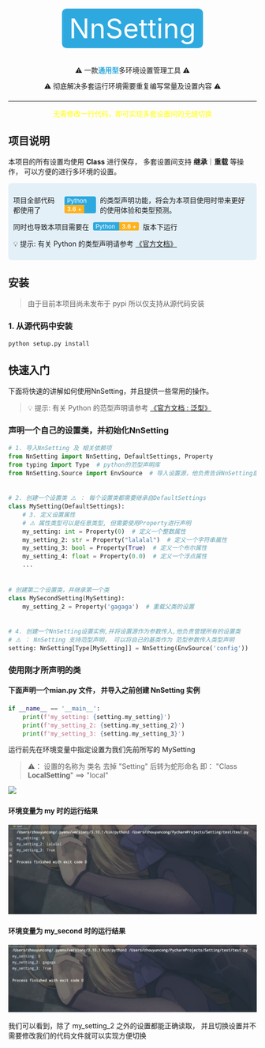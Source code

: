 <div align="center" style="width: 100%;flex-direction: column;align-items: center;display: flex; justify-content: center;margin-top: 50px">
    <p style="font-size: 55px;margin-bottom: 3px;line-height: 50px; color:white;background: #2ea9df;padding: 15px;border-radius: 7pt ">NnSetting</p>
    <p style="line-height: 4px;margin-top: 40px">⚠️  一款<b style="color: #2ea9df">通用型</b>多环境设置管理工具  ⚠️</p>
    <p style="line-height: 4px">⚠️ 彻底解决多套运行环境需要重复编写常量及设置内容  ⚠️</p>
</div>

<HR >
<p style="text-align: center;color: yellow">无需修改一行代码，即可实现多套设置间的无缝切换</p>

## 项目说明

本项目的所有设置均使用 **Class** 进行保存， 多套设置间支持 **继承**｜**重载** 等操作， 可以方便的进行多环境的设置。



<div style="background: rgba(125,185,222,0.2); padding: 10px;border-radius: 5pt">
<p style="display: flex;align-items: center">
项目全部代码都使用了
<span style="display: inline-block;border-radius: 3pt;overflow: hidden;background: #2ea9df;font-size: 12px;color: white;margin:0 8px">
        <span style="display: inline-block;background: #2ea9df;padding: 1px 5px">Python</span>
        <span style="display: inline-block;background: #ffb11b;padding: 1px 5px;font-weight: 600">3.6 +</span>
</span>
的类型声明功能，将会为本项目使用时带来更好的使用体验和类型预测。
</p>

<p style="display: flex;align-items: center">
同时也导致本项目需要在
<span style="display: inline-block;border-radius: 3pt;overflow: hidden;background: #2ea9df;font-size: 12px;color: white;margin:0 8px">
        <span style="display: inline-block;background: #2ea9df;padding: 1px 5px">Python</span>
        <span style="display: inline-block;background: #ffb11b;padding: 1px 5px;font-weight: 600">3.6 +</span>
</span>
版本下运行
</p>

💡 提示: 有关 Python 的类型声明请参考 <a href="https://docs.python.org/zh-cn/3/library/typing.html">《官方文档》</a>
</div>

## 安装
> 由于目前本项目尚未发布于 pypi 所以仅支持从源代码安装 
### 1. 从源代码中安装

```bash
python setup.py install
```

## 快速入门

下面将快速的讲解如何使用NnSetting，并且提供一些常用的操作。
> 💡 提示: 有关 Python 的范型声明请参考 <a href="https://docs.python.org/zh-cn/3/library/typing.html#generics">《官方文档 : 泛型》</a>

### 声明一个自己的设置类，并初始化NnSetting

```python
# 1. 导入NnSetting 及 相关依赖项
from NnSetting import NnSetting, DefaultSettings, Property
from typing import Type  # python的范型声明库
from NnSetting.Source import EnvSource  # 导入设置源，他负责告诉NnSetting启用那个设置


# 2. 创建一个设置类 ⚠️ ： 每个设置类都需要继承自DefaultSettings
class MySetting(DefaultSettings):
    # 3. 定义设置属性
    # ⚠️ 属性类型可以是任意类型, 但需要使用Property进行声明
    my_setting: int = Property(0)  # 定义一个整数属性
    my_setting_2: str = Property("lalalal")  # 定义一个字符串属性
    my_setting_3: bool = Property(True)  # 定义一个布尔属性
    my_setting_4: float = Property(0.0)  # 定义一个浮点属性
    ...


# 创建第二个设置类，并继承第一个类
class MySecondSetting(MySetting):
    my_setting_2 = Property('gagaga')  # 重载父类的设置


# 4. 创建一个NnSetting设置实例,并将设置源作为参数传入,他负责管理所有的设置类
# ⚠️ ： NnSetting 支持范型声明， 可以将自己的基类作为 范型参数传入类型声明
setting: NnSetting[Type[MySetting]] = NnSetting(EnvSource('config'))
```

### 使用刚才所声明的类

#### 下面声明一个mian.py 文件， 并导入之前创建 NnSetting 实例

```python
if __name__ == '__main__':
    print(f'my_setting: {setting.my_setting}')
    print(f'my_setting_2: {setting.my_setting_2}')
    print(f'my_setting_3: {setting.my_setting_3}')
```

运行前先在环境变量中指定设置为我们先前所写的 MySetting
> ⚠️： 设置的名称为 类名 去掉 "Setting" 后转为蛇形命名 即： "Class **LocalSetting**"  ==> "local"

![](./static/env_setting.png)

#### 环境变量为 my 时的运行结果

![](./static/result_1.png)

#### 环境变量为 my_second 时的运行结果

![](./static/result_2.png)

我们可以看到，除了 my_setting_2 之外的设置都能正确读取， 并且切换设置并不需要修改我们的代码文件就可以实现方便切换